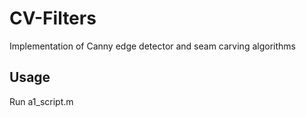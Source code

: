 # CV-Filters
Implementation of Canny edge detector and seam carving algorithms

## Usage

Run a1_script.m
